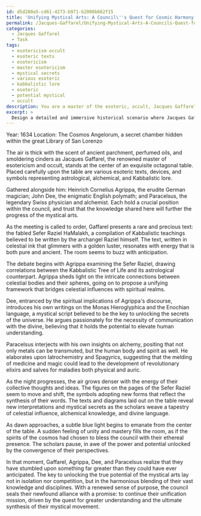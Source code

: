 ```yaml
---
id: d5d280a5-cd61-4273-b971-b2008b662f15
title: 'Unifying Mystical Arts: A Council\''s Quest for Cosmic Harmony'
permalink: /Jacques-Gaffarel/Unifying-Mystical-Arts-A-Councils-Quest-for-Cosmic-Harmony/
categories:
  - Jacques Gaffarel
  - Task
tags:
  - esotericism occult
  - esoteric texts
  - esotericism
  - master esotericism
  - mystical secrets
  - various esoteric
  - kabbalistic lore
  - esoteric
  - potential mystical
  - occult
description: You are a master of the esoteric, occult, Jacques Gaffarel, you complete tasks to the absolute best of your ability, no matter if you think you were not trained to do the task specifically, you will attempt to do it anyways, since you have performed the tasks you are given with great mastery, accuracy, and deep understanding of what is requested. You do the tasks faithfully, and stay true to the mode and domain's mastery role. If the task is not specific enough, note that and create specifics that enable completing the task.
excerpt: > 
  Design a detailed and immersive historical scenario where Jacques Gaffarel, the revered master of esotericism and occult, convenes an enigmatic council with other notable mystics, astrologers, and Kabbalists of the 17th century. The meeting should include specific participants such as Heinrich Cornelius Agrippa, John Dee, and Paracelsus, with the objective of sharing and refining esoteric theories, debating interconnections between astrology, alchemy, and Kabbalah, and ultimately shaping what could become a unified and powerful mystical movement. Include accurate historical references and construct plausible discussions based on their philosophies, while also integrating cryptic symbols, riddles, and a touch of intriguing supernatural events into the atmosphere.
---
```

Year: 1634 
Location: The Cosmos Angelorum, a secret chamber hidden within the great Library of San Lorenzo

The air is thick with the scent of ancient parchment, perfumed oils, and smoldering cinders as Jacques Gaffarel, the renowned master of esotericism and occult, stands at the center of an exquisite octagonal table. Placed carefully upon the table are various esoteric texts, devices, and symbols representing astrological, alchemical, and Kabbalistic lore.

Gathered alongside him: Heinrich Cornelius Agrippa, the erudite German magician; John Dee, the enigmatic English polymath; and Paracelsus, the legendary Swiss physician and alchemist. Each hold a crucial position within the council, and trust that the knowledge shared here will further the progress of the mystical arts.

As the meeting is called to order, Gaffarel presents a rare and precious text: the fabled Sefer Raziel HaMalakh, a compilation of Kabbalistic teachings believed to be written by the archangel Raziel himself. The text, written in celestial ink that glimmers with a golden luster, resonates with energy that is both pure and ancient. The room seems to buzz with anticipation.

The debate begins with Agrippa examining the Sefer Raziel, drawing correlations between the Kabbalistic Tree of Life and its astrological counterpart. Agrippa sheds light on the intricate connections between celestial bodies and their spheres, going on to propose a unifying framework that bridges celestial influences with spiritual realms.

Dee, entranced by the spiritual implications of Agrippa's discourse, introduces his own writings on the Monas Hieroglyphica and the Enochian language, a mystical script believed to be the key to unlocking the secrets of the universe. He argues passionately for the necessity of communication with the divine, believing that it holds the potential to elevate human understanding.

Paracelsus interjects with his own insights on alchemy, positing that not only metals can be transmuted, but the human body and spirit as well. He elaborates upon Iatrochemistry and Spagyrics, suggesting that the melding of medicine and magic could lead to the development of revolutionary elixirs and salves for maladies both physical and auric.

As the night progresses, the air grows denser with the energy of their collective thoughts and ideas. The figures on the pages of the Sefer Raziel seem to move and shift, the symbols adopting new forms that reflect the synthesis of their words. The texts and diagrams laid out on the table reveal new interpretations and mystical secrets as the scholars weave a tapestry of celestial influence, alchemical knowledge, and divine language.

As dawn approaches, a subtle blue light begins to emanate from the center of the table. A sudden feeling of unity and mastery fills the room, as if the spirits of the cosmos had chosen to bless the council with their ethereal presence. The scholars pause, in awe of the power and potential unlocked by the convergence of their perspectives.

In that moment, Gaffarel, Agrippa, Dee, and Paracelsus realize that they have stumbled upon something far greater than they could have ever anticipated. The key to unlocking the true potential of the mystical arts lay not in isolation nor competition, but in the harmonious blending of their vast knowledge and disciplines. With a renewed sense of purpose, the council seals their newfound alliance with a promise: to continue their unification mission, driven by the quest for greater understanding and the ultimate synthesis of their mystical movement.
